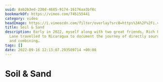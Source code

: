 ```yaml
---
uuid: 8ab2b3ed-230d-4685-9174-16176aa3bf8c
bookmarkOf: https://vimeo.com/745155441
category: video
headImage: https://i.vimeocdn.com/filter/overlay?src0=https%3A%2F%2Fi.vimeocdn.com%2Fvideo%2F1498811844-70ab33e61926df35c9e61444711384c873432e5b15ff86d30eb3fd53415233e5-d_1280x993&src1=https%3A%2F%2Ff.vimeocdn.com%2Fimages_v6%2Fshare%2Fplay_icon_overlay.png
title: Soil & Sand
description: Early in 2022, myself along with two great friends, Rich Blake and Noah
  Lane travelled to Nicaragua to document the journey of directly sourcing coffee
  and combining…
tags: []
date: 2022-09-16 12:13:07.293509714 +00:00
---
```

# Soil & Sand


